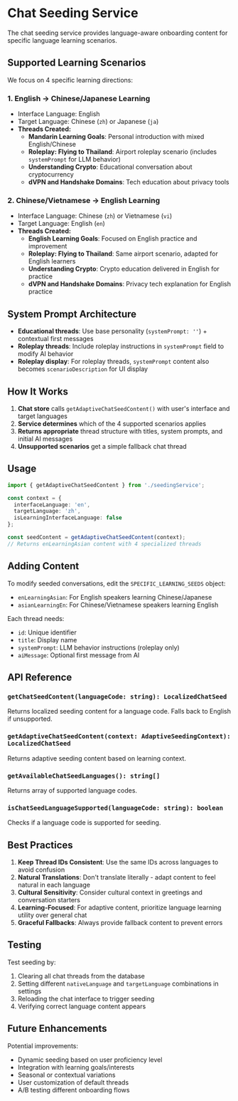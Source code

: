 # Chat Seeding Service

The chat seeding service provides language-aware onboarding content for specific language learning scenarios.

## Supported Learning Scenarios

We focus on 4 specific learning directions:

### 1. **English → Chinese/Japanese Learning**
- Interface Language: English
- Target Language: Chinese (`zh`) or Japanese (`ja`)
- **Threads Created:**
  - **Mandarin Learning Goals**: Personal introduction with mixed English/Chinese
  - **Roleplay: Flying to Thailand**: Airport roleplay scenario (includes `systemPrompt` for LLM behavior)
  - **Understanding Crypto**: Educational conversation about cryptocurrency
  - **dVPN and Handshake Domains**: Tech education about privacy tools

### 2. **Chinese/Vietnamese → English Learning**
- Interface Language: Chinese (`zh`) or Vietnamese (`vi`)
- Target Language: English (`en`)
- **Threads Created:**
  - **English Learning Goals**: Focused on English practice and improvement
  - **Roleplay: Flying to Thailand**: Same airport scenario, adapted for English learners
  - **Understanding Crypto**: Crypto education delivered in English for practice
  - **dVPN and Handshake Domains**: Privacy tech explanation for English practice

## System Prompt Architecture

- **Educational threads**: Use base personality (`systemPrompt: ''`) + contextual first messages
- **Roleplay threads**: Include roleplay instructions in `systemPrompt` field to modify AI behavior
- **Roleplay display**: For roleplay threads, `systemPrompt` content also becomes `scenarioDescription` for UI display

## How It Works

1. **Chat store** calls `getAdaptiveChatSeedContent()` with user's interface and target languages
2. **Service determines** which of the 4 supported scenarios applies
3. **Returns appropriate** thread structure with titles, system prompts, and initial AI messages
4. **Unsupported scenarios** get a simple fallback chat thread

## Usage

```typescript
import { getAdaptiveChatSeedContent } from './seedingService';

const context = {
  interfaceLanguage: 'en',
  targetLanguage: 'zh',
  isLearningInterfaceLanguage: false
};

const seedContent = getAdaptiveChatSeedContent(context);
// Returns enLearningAsian content with 4 specialized threads
```

## Adding Content

To modify seeded conversations, edit the `SPECIFIC_LEARNING_SEEDS` object:

- `enLearningAsian`: For English speakers learning Chinese/Japanese
- `asianLearningEn`: For Chinese/Vietnamese speakers learning English

Each thread needs:
- `id`: Unique identifier
- `title`: Display name 
- `systemPrompt`: LLM behavior instructions (roleplay only)
- `aiMessage`: Optional first message from AI

## API Reference

### `getChatSeedContent(languageCode: string): LocalizedChatSeed`
Returns localized seeding content for a language code. Falls back to English if unsupported.

### `getAdaptiveChatSeedContent(context: AdaptiveSeedingContext): LocalizedChatSeed`  
Returns adaptive seeding content based on learning context.

### `getAvailableChatSeedLanguages(): string[]`
Returns array of supported language codes.

### `isChatSeedLanguageSupported(languageCode: string): boolean`
Checks if a language code is supported for seeding.

## Best Practices

1. **Keep Thread IDs Consistent**: Use the same IDs across languages to avoid confusion
2. **Natural Translations**: Don't translate literally - adapt content to feel natural in each language  
3. **Cultural Sensitivity**: Consider cultural context in greetings and conversation starters
4. **Learning-Focused**: For adaptive content, prioritize language learning utility over general chat
5. **Graceful Fallbacks**: Always provide fallback content to prevent errors

## Testing

Test seeding by:
1. Clearing all chat threads from the database
2. Setting different `nativeLanguage` and `targetLanguage` combinations in settings
3. Reloading the chat interface to trigger seeding
4. Verifying correct language content appears

## Future Enhancements

Potential improvements:
- Dynamic seeding based on user proficiency level
- Integration with learning goals/interests 
- Seasonal or contextual variations
- User customization of default threads
- A/B testing different onboarding flows 